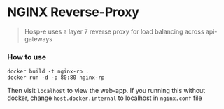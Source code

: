 # NGINX Reverse-Proxy

> Hosp-e uses a layer 7 reverse proxy for load balancing across api-gateways

### How to use

```docker
docker build -t nginx-rp .
docker run -d -p 80:80 nginx-rp
```

Then visit `localhost` to view the web-app.
If you running this without docker, change `host.docker.internal` to localhost in `nginx.conf` file
